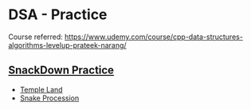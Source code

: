 # DSA - Practice

Course referred: https://www.udemy.com/course/cpp-data-structures-algorithms-levelup-prateek-narang/

## [SnackDown Practice](https://www.codechef.com/SDPCB21?order=desc&sortBy=successful_submissions)

- [Temple Land](https://github.com/Abhiswain97/DSA-Practice/blob/main/Snackdown_Practice/Temple_land.cpp)
- [Snake Procession](https://github.com/Abhiswain97/DSA-Practice/blob/main/Snackdown_Practice/Snake_procession.cpp)
